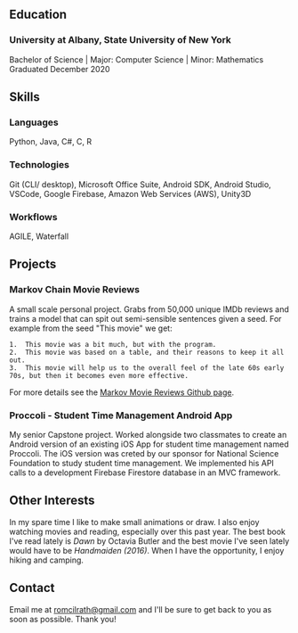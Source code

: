 ## Education

### University at Albany, State University of New York

Bachelor of Science | Major: Computer Science | Minor: Mathematics <br>
Graduated December 2020


## Skills

### Languages

Python, Java, C#, C, R

### Technologies

Git (CLI/ desktop), Microsoft Office Suite, Android SDK, Android Studio, VSCode, Google Firebase, Amazon Web Services (AWS), Unity3D

### Workflows

AGILE, Waterfall


## Projects

### Markov Chain Movie Reviews 

A small scale personal project. Grabs from 50,000 unique IMDb reviews and trains a model that can spit out semi-sensible sentences given a seed. For example from the seed "This movie" we get:

	1.  This movie was a bit much, but with the program.
	2.  This movie was based on a table, and their reasons to keep it all out.
	3.  This movie will help us to the overall feel of the late 60s early 70s, but then it becomes even more effective.

For more details see the [Markov Movie Reviews Github page](https://github.com/romcilrath/MarkovMovieReviews).


### Proccoli - Student Time Management Android App

My senior Capstone project. Worked alongside two classmates to create an Android version of an existing iOS App for student time management named Proccoli. The iOS version was creted by our sponsor for National Science Foundation to study student time management. We implemented his API calls to a development Firebase Firestore database in an MVC framework.


## Other Interests

In my spare time I like to make small animations or draw. I also enjoy watching movies and reading, especially over this past year. The best book I've read lately is *Dawn* by Octavia Butler and the best movie I've seen lately would have to be *Handmaiden (2016)*. When I have the opportunity, I enjoy hiking and camping.


## Contact

Email me at [romcilrath@gmail.com](mailto:romcilrath@gmail.com) and I'll be sure to get back to you as soon as possible. Thank you!
